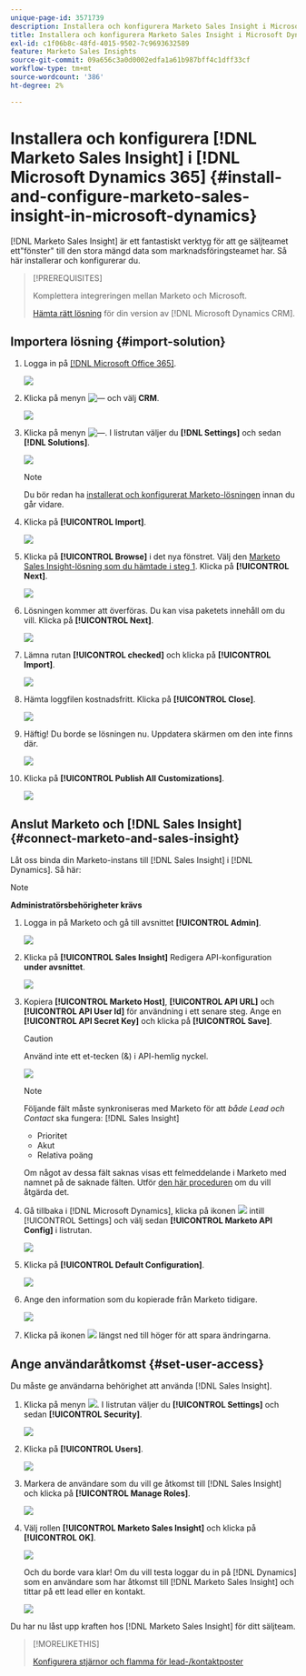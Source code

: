 ```yaml
---
unique-page-id: 3571739
description: Installera och konfigurera Marketo Sales Insight i Microsoft Dynamics 365 - Marketo Docs - produktdokumentation
title: Installera och konfigurera Marketo Sales Insight i Microsoft Dynamics 365
exl-id: c1f06b8c-48fd-4015-9502-7c9693632589
feature: Marketo Sales Insights
source-git-commit: 09a656c3a0d0002edfa1a61b987bff4c1dff33cf
workflow-type: tm+mt
source-wordcount: '386'
ht-degree: 2%

---
```


# Installera och konfigurera [!DNL Marketo Sales Insight] i [!DNL Microsoft Dynamics 365] {#install-and-configure-marketo-sales-insight-in-microsoft-dynamics}

[!DNL Marketo Sales Insight] är ett fantastiskt verktyg för att ge säljteamet ett&quot;fönster&quot; till den stora mängd data som marknadsföringsteamet har. Så här installerar och konfigurerar du.

>[!PREREQUISITES]
>
>Komplettera integreringen mellan Marketo och Microsoft.
>
>[Hämta rätt lösning](/help/marketo/product-docs/marketo-sales-insight/msi-for-microsoft-dynamics/installing/download-the-marketo-sales-insight-solution-for-microsoft-dynamics.md) för din version av [!DNL Microsoft Dynamics CRM].

## Importera lösning {#import-solution}

1. Logga in på [[!DNL Microsoft Office 365]](https://login.microsoftonline.com/).

   ![](assets/image2015-3-16-15-58-55.png)

1. Klicka på menyn ![—](assets/image2015-3-16-16-1-13.png) och välj **CRM**.

   ![](assets/image2015-3-16-16-0-10.png)

1. Klicka på menyn ![—](assets/image2015-5-13-10-5-8.png). I listrutan väljer du **[!DNL Settings]** och sedan **[!DNL Solutions]**.

   ![](assets/image2015-5-13-10-4-1.png)

   >[!NOTE]
   >
   >Du bör redan ha [installerat och konfigurerat Marketo-lösningen](/help/marketo/product-docs/crm-sync/microsoft-dynamics-sync/sync-setup/microsoft-dynamics-365-with-ropc-connection/step-1-of-4-install.md) innan du går vidare.

1. Klicka på **[!UICONTROL Import]**.

   ![](assets/image2014-12-12-9-3a5-3a27.png)

1. Klicka på **[!UICONTROL Browse]** i det nya fönstret. Välj den [Marketo Sales Insight-lösning som du hämtade i steg 1](#msi). Klicka på **[!UICONTROL Next]**.

   ![](assets/image2015-5-13-15-3a38-3a49.png)

1. Lösningen kommer att överföras. Du kan visa paketets innehåll om du vill. Klicka på **[!UICONTROL Next]**.

   ![](assets/image2014-12-12-9-3a6-3a10.png)

1. Lämna rutan **[!UICONTROL checked]** och klicka på **[!UICONTROL Import]**.

   ![](assets/image2014-12-12-9-3a6-3a19.png)

1. Hämta loggfilen kostnadsfritt. Klicka på **[!UICONTROL Close]**.

   ![](assets/image2014-12-12-9-3a6-3a29.png)

1. Häftig! Du borde se lösningen nu. Uppdatera skärmen om den inte finns där.

   ![](assets/image2015-5-13-15-3a42-3a29.png)

1. Klicka på **[!UICONTROL Publish All Customizations]**.

   ![](assets/image2015-11-10-11-3a15-3a40.png)

## Anslut Marketo och [!DNL Sales Insight] {#connect-marketo-and-sales-insight}

Låt oss binda din Marketo-instans till [!DNL Sales Insight] i [!DNL Dynamics]. Så här:

>[!NOTE]
>
>**Administratörsbehörigheter krävs**

1. Logga in på Marketo och gå till avsnittet **[!UICONTROL Admin]**.

   ![](assets/image2014-12-12-9-3a6-3a50.png)

1. Klicka på **[!UICONTROL Sales Insight]** Redigera API-konfiguration **under avsnittet**.

   ![](assets/image2014-12-12-9-3a7-3a0.png)

1. Kopiera **[!UICONTROL Marketo Host]**, **[!UICONTROL API URL]** och **[!UICONTROL API User Id]** för användning i ett senare steg. Ange en **[!UICONTROL API Secret Key]** och klicka på **[!UICONTROL Save]**.

   >[!CAUTION]
   >
   >Använd inte ett et-tecken (&amp;) i API-hemlig nyckel.

   ![](assets/image2014-12-12-9-3a7-3a9.png)

   >[!NOTE]
   >
   >Följande fält måste synkroniseras med Marketo för att _både Lead och Contact_ ska fungera: [!DNL Sales Insight]
   >
   > * Prioritet
   > * Akut
   > * Relativa poäng
   >
   >Om något av dessa fält saknas visas ett felmeddelande i Marketo med namnet på de saknade fälten. Utför [den här proceduren](/help/marketo/product-docs/marketo-sales-insight/msi-for-microsoft-dynamics/setting-up-and-using/required-fields-for-syncing-marketo-with-dynamics.md) om du vill åtgärda det.

1. Gå tillbaka i [!DNL Microsoft Dynamics], klicka på ikonen ![](assets/image2015-5-13-15-3a49-3a19.png) intill [!UICONTROL Settings] och välj sedan **[!UICONTROL Marketo API Config]** i listrutan.

   ![](assets/image2015-5-13-16-3a4-3a1.png)

1. Klicka på **[!UICONTROL Default Configuration]**.

   ![](assets/image2015-5-13-16-3a5-3a2.png)

1. Ange den information som du kopierade från Marketo tidigare.

   ![](assets/image2015-5-13-16-3a7-3a6.png)

1. Klicka på ikonen ![](assets/image2015-5-13-16-3a8-3a51.png) längst ned till höger för att spara ändringarna.

## Ange användaråtkomst {#set-user-access}

Du måste ge användarna behörighet att använda [!DNL Sales Insight].

1. Klicka på menyn ![](assets/image2015-5-13-10-3a5-3a8.png). I listrutan väljer du **[!UICONTROL Settings]** och sedan **[!UICONTROL Security]**.

   ![](assets/image2015-5-13-16-3a12-3a12.png)

1. Klicka på **[!UICONTROL Users]**.

   ![](assets/image2015-4-29-14-3a57-3a46.png)

1. Markera de användare som du vill ge åtkomst till [!DNL Sales Insight] och klicka på **[!UICONTROL Manage Roles]**.

   ![](assets/image2015-4-29-14-3a59-3a31.png)

1. Välj rollen **[!UICONTROL Marketo Sales Insight]** och klicka på **[!UICONTROL OK]**.

   ![](assets/image2014-12-12-9-3a9-3a22.png)

   Och du borde vara klar! Om du vill testa loggar du in på [!DNL Dynamics] som en användare som har åtkomst till [!DNL Marketo Sales Insight] och tittar på ett lead eller en kontakt.

   ![](assets/image2015-4-29-15-3a2-3a27.png)

Du har nu låst upp kraften hos [!DNL Marketo Sales Insight] för ditt säljteam.

>[!MORELIKETHIS]
>
>[Konfigurera stjärnor och flamma för lead-/kontaktposter](/help/marketo/product-docs/marketo-sales-insight/msi-for-microsoft-dynamics/setting-up-and-using/setting-up-stars-and-flames-for-lead-contact-records.md)
